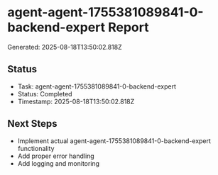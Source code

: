 # agent-agent-1755381089841-0-backend-expert Report

Generated: 2025-08-18T13:50:02.818Z

## Status
- Task: agent-agent-1755381089841-0-backend-expert
- Status: Completed
- Timestamp: 2025-08-18T13:50:02.818Z

## Next Steps
- Implement actual agent-agent-1755381089841-0-backend-expert functionality
- Add proper error handling
- Add logging and monitoring
